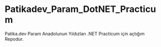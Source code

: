 # Patikadev_Param_DotNET_Practicum
Patika.dev Param Anadolunun Yıldızları .NET Practicum için açtığım Repodur.
